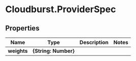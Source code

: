 # Cloudburst.ProviderSpec

## Properties

Name | Type | Description | Notes
------------ | ------------- | ------------- | -------------
**weights** | **{String: Number}** |  | 


